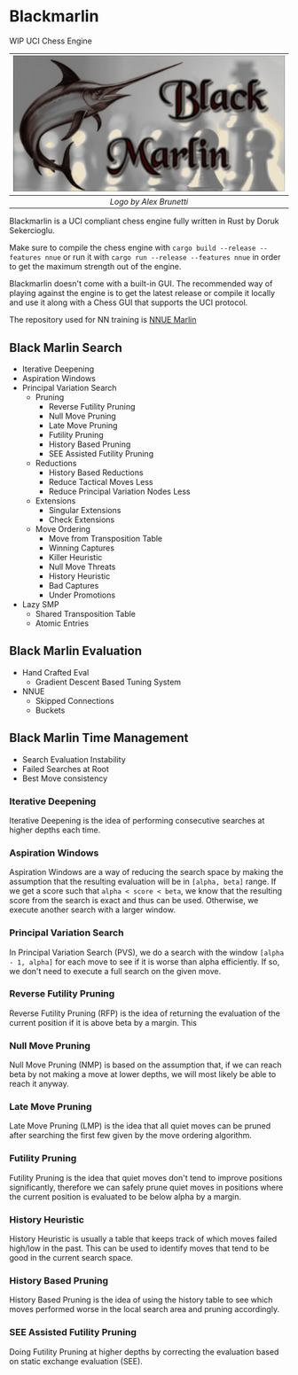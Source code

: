 # Blackmarlin

WIP UCI Chess Engine

|![](logo.jpg?raw=true "Black Marlin")|
|:--:|
|*Logo by Alex Brunetti*|


Blackmarlin is a UCI compliant chess engine fully written in Rust by Doruk Sekercioglu.

Make sure to compile the chess engine with `cargo build --release --features nnue` or run it with `cargo run --release --features nnue` in order to get the maximum strength out of the engine.

Blackmarlin doesn't come with a built-in GUI. The recommended way of playing against the engine is to get the latest release or compile it locally and use it along with a Chess GUI that supports the UCI protocol. 

The repository used for NN training is [NNUE Marlin](https://github.com/dsekercioglu/nnue_marlin)


## Black Marlin Search

- Iterative Deepening
- Aspiration Windows
- Principal Variation Search
  - Pruning
    - Reverse Futility Pruning
    - Null Move Pruning
    - Late Move Pruning
    - Futility Pruning
    - History Based Pruning
    - SEE Assisted Futility Pruning
  - Reductions
    - History Based Reductions
    - Reduce Tactical Moves Less
    - Reduce Principal Variation Nodes Less
  - Extensions
    - Singular Extensions
    - Check Extensions
  - Move Ordering
    - Move from Transposition Table
    - Winning Captures
    - Killer Heuristic
    - Null Move Threats
    - History Heuristic
    - Bad Captures
    - Under Promotions
- Lazy SMP
  - Shared Transposition Table
  - Atomic Entries

## Black Marlin Evaluation

- Hand Crafted Eval
  - Gradient Descent Based Tuning System
- NNUE
  - Skipped Connections
  - Buckets

## Black Marlin Time Management

- Search Evaluation Instability
- Failed Searches at Root
- Best Move consistency


### Iterative Deepening
Iterative Deepening is the idea of performing consecutive searches at higher depths each time.

### Aspiration Windows
Aspiration Windows are a way of reducing the search space by making the assumption that the resulting evaluation will be in `[alpha, beta]` range. If we get a score such that `alpha < score < beta`, we know that the resulting score from the search is exact and thus can be used. Otherwise, we execute another search with a larger window.

### Principal Variation Search
In Principal Variation Search (PVS), we do a search with the window `[alpha - 1, alpha]` for each move to see if it is worse than alpha efficiently. If so, we don't need to execute a full search on the given move.

### Reverse Futility Pruning
Reverse Futility Pruning (RFP) is the idea of returning the evaluation of the current position if it is above beta by a margin. This 

### Null Move Pruning
Null Move Pruning (NMP) is based on the assumption that, if we can reach beta by not making a move at lower depths, we will most likely be able to reach it anyway.

### Late Move Pruning
Late Move Pruning (LMP) is the idea that all quiet moves can be pruned after searching the first few given by the move ordering algorithm.

### Futility Pruning
Futility Pruning is the idea that quiet moves don't tend to improve positions significantly, therefore we can safely prune quiet moves in positions where the current position is evaluated to be below alpha by a margin.

### History Heuristic
History Heuristic is usually a table that keeps track of which moves failed high/low in the past. This can be used to identify moves that tend to be good in the current search space.

### History Based Pruning
History Based Pruning is the idea of using the history table to see which moves performed worse in the local search area and pruning accordingly.

### SEE Assisted Futility Pruning
Doing Futility Pruning at higher depths by correcting the evaluation based on static exchange evaluation (SEE).

